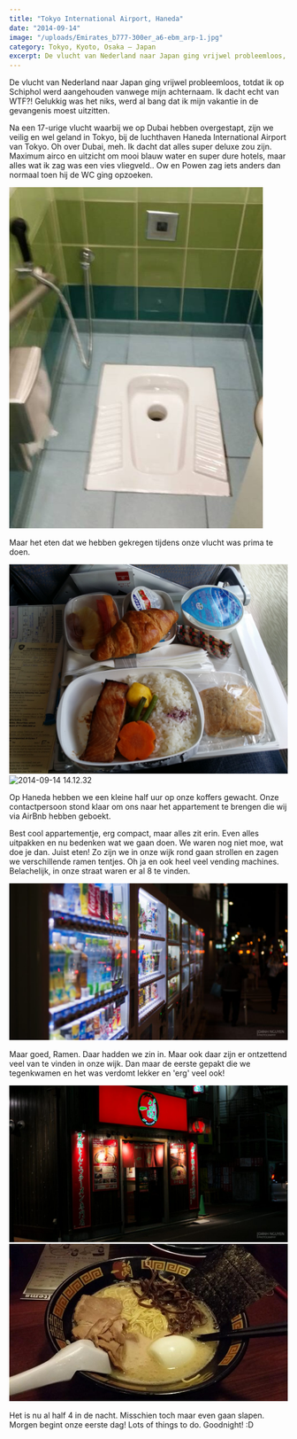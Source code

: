 ```yaml
---
title: "Tokyo International Airport, Haneda"
date: "2014-09-14"
image: "/uploads/Emirates_b777-300er_a6-ebm_arp-1.jpg"
category: Tokyo, Kyoto, Osaka – Japan
excerpt: De vlucht van Nederland naar Japan ging vrijwel probleemloos, totdat ik op Schiphol werd aangehouden vanwege mijn achternaam. Ik dacht echt...
---
```


De vlucht van Nederland naar Japan ging vrijwel probleemloos, totdat ik op Schiphol werd aangehouden vanwege mijn achternaam. Ik dacht echt van WTF?! Gelukkig was het niks, werd al bang dat ik mijn vakantie in de gevangenis moest uitzitten.

Na een 17-urige vlucht waarbij we op Dubai hebben overgestapt, zijn we veilig en wel geland in Tokyo, bij de luchthaven Haneda International Airport van Tokyo. Oh over Dubai, meh. Ik dacht dat alles super deluxe zou zijn. Maximum airco en uitzicht om mooi blauw water en super dure hotels, maar alles wat ik zag was een vies vliegveld.. Ow en Powen zag iets anders dan normaal toen hij de WC ging opzoeken.

![](/uploads/2014-09-13-e1410801850618.jpg)

Maar het eten dat we hebben gekregen tijdens onze vlucht was prima te doen.

![2014-09-14 07.54.50](/uploads/2014-09-14-07.54.50.jpg) ![2014-09-14 14.12.32](/uploads/2014-09-14-14.12.32.jpg)

Op Haneda hebben we een kleine half uur op onze koffers gewacht. Onze contactpersoon stond klaar om ons naar het appartement te brengen die wij via AirBnb hebben geboekt.

Best cool appartementje, erg compact, maar alles zit erin. Even alles uitpakken en nu bedenken wat we gaan doen. We waren nog niet moe, wat doe je dan. Juist eten! Zo zijn we in onze wijk rond gaan strollen en zagen we verschillende ramen tentjes. Oh ja en ook heel veel vending machines. Belachelijk, in onze straat waren er al 8 te vinden.

![DSC02907](/uploads/DSC02907-1024x575.jpg)

Maar goed, Ramen. Daar hadden we zin in. Maar ook daar zijn er ontzettend veel van te vinden in onze wijk. Dan maar de eerste gepakt die we tegenkwamen en het was verdomt lekker en 'erg' veel ook!

![DSC02933](/uploads/DSC02933-1024x575.jpg) ![10599184_803783769682603_3382380813849072477_n](/uploads/10599184_803783769682603_3382380813849072477_n1.jpg)

Het is nu al half 4 in de nacht. Misschien toch maar even gaan slapen. Morgen begint onze eerste dag! Lots of things to do. Goodnight! :D
